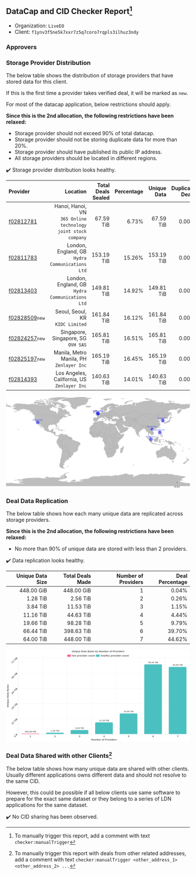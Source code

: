 ## DataCap and CID Checker Report[^1]
 - Organization: `LiveEO`
 - Client: `f1ynv3f5ne5k7xxr7z5q7coro7rqpls3ilhuz3ndy`
### Approvers



### Storage Provider Distribution
The below table shows the distribution of storage providers that have stored data for this client.

If this is the first time a provider takes verified deal, it will be marked as `new`.

For most of the datacap application, below restrictions should apply.

**Since this is the 2nd allocation, the following restrictions have been relaxed:**
 - Storage provider should not exceed 90% of total datacap.
 - Storage provider should not be storing duplicate data for more than 20%.
 - Storage provider should have published its public IP address.
 - All storage providers should be located in different regions.

✔️ Storage provider distribution looks healthy.

| Provider                                                    |                                                         Location | Total Deals Sealed | Percentage | Unique Data | Duplicate Deals |
| :---------------------------------------------------------- | ---------------------------------------------------------------: | -----------------: | ---------: | ----------: | --------------: |
| [f02812781](https://filfox.info/en/address/f02812781)       | Hanoi, Hanoi, VN<br/>`365 Online technology joint stock company` |          67.59 TiB |      6.73% |   67.59 TiB |           0.00% |
| [f02811783](https://filfox.info/en/address/f02811783)       |               London, England, GB<br/>`Hydra Communications Ltd` |         153.19 TiB |     15.26% |  153.19 TiB |           0.00% |
| [f02813403](https://filfox.info/en/address/f02813403)       |               London, England, GB<br/>`Hydra Communications Ltd` |         149.81 TiB |     14.92% |  149.81 TiB |           0.00% |
| [f02828509](https://filfox.info/en/address/f02828509)`new`  |                              Seoul, Seoul, KR<br/>`KIDC Limited` |         161.84 TiB |     16.12% |  161.84 TiB |           0.00% |
| [f02824257](https://filfox.info/en/address/f02824257)`new`  |                           Singapore, Singapore, SG<br/>`OVH SAS` |         165.81 TiB |     16.51% |  165.81 TiB |           0.00% |
| [f02825197](https://filfox.info/en/address/f02825197)`new`  |                      Manila, Metro Manila, PH<br/>`Zenlayer Inc` |         165.19 TiB |     16.45% |  165.19 TiB |           0.00% |
| [f02814393](https://filfox.info/en/address/f02814393)       |                   Los Angeles, California, US<br/>`Zenlayer Inc` |         140.63 TiB |     14.01% |  140.63 TiB |           0.00% |

<img src="https://raw.githubusercontent.com/data-preservation-programs/filplus-checker-assets/main/filecoin-project/filecoin-plus-large-datasets/issues/2267/1699265225982.png"/>

### Deal Data Replication
The below table shows how each many unique data are replicated across storage providers.


**Since this is the 2nd allocation, the following restrictions have been relaxed:**
- No more than 90% of unique data are stored with less than 2 providers.

✔️ Data replication looks healthy.

| Unique Data Size | Total Deals Made | Number of Providers | Deal Percentage |
| ---------------: | ---------------: | ------------------: | --------------: |
|       448.00 GiB |       448.00 GiB |                   1 |           0.04% |
|         1.28 TiB |         2.56 TiB |                   2 |           0.26% |
|         3.84 TiB |        11.53 TiB |                   3 |           1.15% |
|        11.16 TiB |        44.63 TiB |                   4 |           4.44% |
|        19.66 TiB |        98.28 TiB |                   5 |           9.79% |
|        66.44 TiB |       398.63 TiB |                   6 |          39.70% |
|        64.00 TiB |       448.00 TiB |                   7 |          44.62% |

<img src="https://raw.githubusercontent.com/data-preservation-programs/filplus-checker-assets/main/filecoin-project/filecoin-plus-large-datasets/issues/2267/1699265226804.png"/>

### Deal Data Shared with other Clients[^3]
The below table shows how many unique data are shared with other clients.
Usually different applications owns different data and should not resolve to the same CID.

However, this could be possible if all below clients use same software to prepare for the exact same dataset or they belong to a series of LDN applications for the same dataset.

✔️ No CID sharing has been observed.

[^1]: To manually trigger this report, add a comment with text `checker:manualTrigger`

[^2]: Deals from those addresses are combined into this report as they are specified with `checker:manualTrigger`

[^3]: To manually trigger this report with deals from other related addresses, add a comment with text `checker:manualTrigger <other_address_1> <other_address_2> ...`
